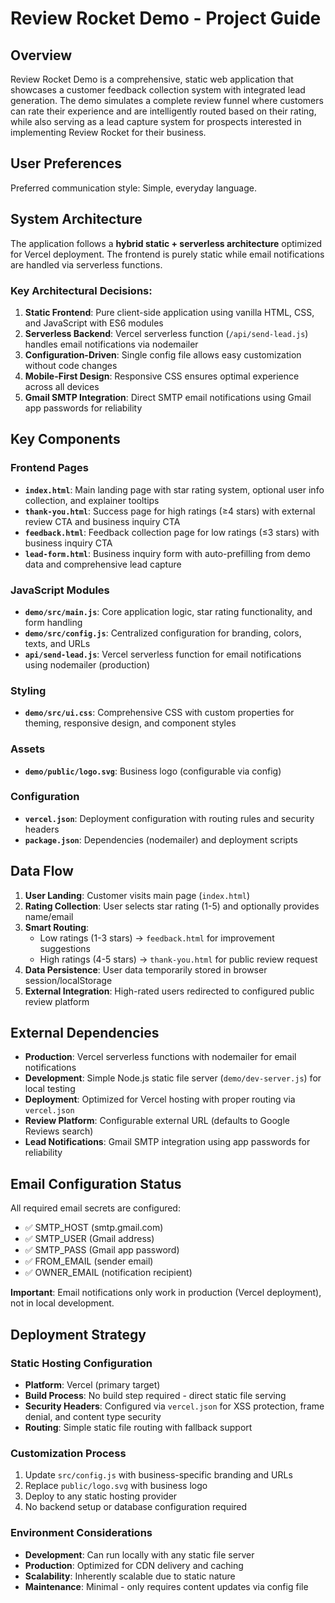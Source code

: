 # Review Rocket Demo - Project Guide

## Overview

Review Rocket Demo is a comprehensive, static web application that showcases a customer feedback collection system with integrated lead generation. The demo simulates a complete review funnel where customers can rate their experience and are intelligently routed based on their rating, while also serving as a lead capture system for prospects interested in implementing Review Rocket for their business.

## User Preferences

Preferred communication style: Simple, everyday language.

## System Architecture

The application follows a **hybrid static + serverless architecture** optimized for Vercel deployment. The frontend is purely static while email notifications are handled via serverless functions.

### Key Architectural Decisions:

1. **Static Frontend**: Pure client-side application using vanilla HTML, CSS, and JavaScript with ES6 modules
2. **Serverless Backend**: Vercel serverless function (`/api/send-lead.js`) handles email notifications via nodemailer
3. **Configuration-Driven**: Single config file allows easy customization without code changes  
4. **Mobile-First Design**: Responsive CSS ensures optimal experience across all devices
5. **Gmail SMTP Integration**: Direct SMTP email notifications using Gmail app passwords for reliability

## Key Components

### Frontend Pages
- **`index.html`**: Main landing page with star rating system, optional user info collection, and explainer tooltips
- **`thank-you.html`**: Success page for high ratings (≥4 stars) with external review CTA and business inquiry CTA
- **`feedback.html`**: Feedback collection page for low ratings (≤3 stars) with business inquiry CTA
- **`lead-form.html`**: Business inquiry form with auto-prefilling from demo data and comprehensive lead capture

### JavaScript Modules
- **`demo/src/main.js`**: Core application logic, star rating functionality, and form handling
- **`demo/src/config.js`**: Centralized configuration for branding, colors, texts, and URLs
- **`api/send-lead.js`**: Vercel serverless function for email notifications using nodemailer (production)

### Styling
- **`demo/src/ui.css`**: Comprehensive CSS with custom properties for theming, responsive design, and component styles

### Assets
- **`demo/public/logo.svg`**: Business logo (configurable via config)

### Configuration
- **`vercel.json`**: Deployment configuration with routing rules and security headers
- **`package.json`**: Dependencies (nodemailer) and deployment scripts

## Data Flow

1. **User Landing**: Customer visits main page (`index.html`)
2. **Rating Collection**: User selects star rating (1-5) and optionally provides name/email
3. **Smart Routing**: 
   - Low ratings (1-3 stars) → `feedback.html` for improvement suggestions
   - High ratings (4-5 stars) → `thank-you.html` for public review request
4. **Data Persistence**: User data temporarily stored in browser session/localStorage
5. **External Integration**: High-rated users redirected to configured public review platform

## External Dependencies

- **Production**: Vercel serverless functions with nodemailer for email notifications
- **Development**: Simple Node.js static file server (`demo/dev-server.js`) for local testing
- **Deployment**: Optimized for Vercel hosting with proper routing via `vercel.json`
- **Review Platform**: Configurable external URL (defaults to Google Reviews search)
- **Lead Notifications**: Gmail SMTP integration using app passwords for reliability

## Email Configuration Status

All required email secrets are configured:
- ✅ SMTP_HOST (smtp.gmail.com)
- ✅ SMTP_USER (Gmail address)
- ✅ SMTP_PASS (Gmail app password)
- ✅ FROM_EMAIL (sender email)
- ✅ OWNER_EMAIL (notification recipient)

**Important**: Email notifications only work in production (Vercel deployment), not in local development.

## Deployment Strategy

### Static Hosting Configuration
- **Platform**: Vercel (primary target)
- **Build Process**: No build step required - direct static file serving
- **Security Headers**: Configured via `vercel.json` for XSS protection, frame denial, and content type security
- **Routing**: Simple static file routing with fallback support

### Customization Process
1. Update `src/config.js` with business-specific branding and URLs
2. Replace `public/logo.svg` with business logo
3. Deploy to any static hosting provider
4. No backend setup or database configuration required

### Environment Considerations
- **Development**: Can run locally with any static file server
- **Production**: Optimized for CDN delivery and caching
- **Scalability**: Inherently scalable due to static nature
- **Maintenance**: Minimal - only requires content updates via config file